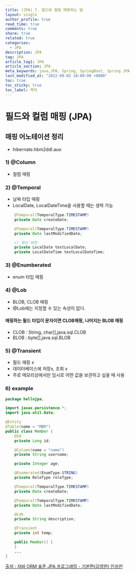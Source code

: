```yaml
---
title: (JPA) 7. 필드와 컬럼 매핑하는 법
layout: single
author_profile: true
read_time: true
comments: true
share: true
related: true
categories:
  - JPA
description: JPA
tag: JPA
article_tag1: JPA
article_section: JPA
meta_keywords: java,JPA, Spring, SpringBoot, Spring JPA
last_modified_at: "2022-09-02 18:00:00 +0800"
toc: true
toc_sticky: true
toc_label: 목차
---
```


# 필드와 컬럼 매핑 (JPA)

## 매핑 어노테이션 정리

- hibernate.hbm2ddl.auo

### 1) @Column

- 컬럼 매핑

### 2) @Temporal

- 날짜 타입 매핑
- LocalDate, LocalDateTime을 사용할 때는 생략 가능

```java
    @Temporal(TemporalType.TIMESTAMP)
    private Date createDate;

    @Temporal(TemporalType.TIMESTAMP)
    private Date lastModifiedDate;

    // 최신 버전
    private LocalDate testLocalDate;
    private LocalDateTime testLocalDateTime;
```

### 3) @Enumberated

- enum 타입 매핑

### 4) @Lob

- BLOB, CLOB 매핑
- @Lob에는 지정할 수 있는 속성이 없다.

#### 매핑하는 필드 타입이 문자이면 CLOB매핑, 나머지는 BLOB 매핑

- CLOB : String, char[],java.sql.CLOB
- BLOB : byte[],java.sql.BLOB

### 5) @Transient

- 필드 매핑 x
- 데이터베이스에 저장x, 조회 x
- 주로 메모리상에서만 임시로 어떤 값을 보관하고 싶을 때 사용

### 6) example

```java
package hellojpa;

import javax.persistence.*;
import java.util.Date;

@Entity
@Table(name = "MBR")
public class Member {
    @Id
    private Long id;

    @Column(name = "name")
    private String username;

    private Integer age;

    @Enumerated(EnumType.STRING)
    private RoleType roleType;

    @Temporal(TemporalType.TIMESTAMP)
    private Date createDate;

    @Temporal(TemporalType.TIMESTAMP)
    private Date lastModifiedDate;

    @Lob
    private String description;

    @Transient
    private int temp;

    public Member() {
    }
    ...
}
```

<a href="https://www.inflearn.com/course/ORM-JPA-Basic/">출처 : 자바 ORM 표준 JPA 프로그래밍 - 기본편(김영한) 인프런</a>
